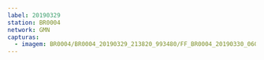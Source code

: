 ```yaml
---
label: 20190329
station: BR0004
network: GMN
capturas:
  - imagem: BR0004/BR0004_20190329_213820_993480/FF_BR0004_20190330_060016_646_0601088.fits_maxpixel.jpg
---
```

